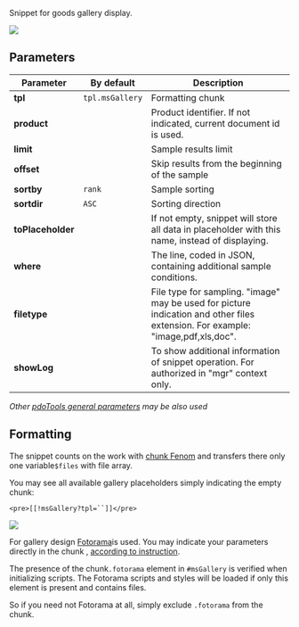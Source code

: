 Snippet for goods gallery display.

[![](https://file.modx.pro/files/7/0/7/70795a067dcbc05e6cd13448ce196381s.jpg)](https://file.modx.pro/files/7/0/7/70795a067dcbc05e6cd13448ce196381.png)

## Parameters

Parameter         | By default    | Description
------------------|---------------|--------------------------------------------------------------------------------------------------------------------------------
**tpl**           | `tpl.msGallery` | Formatting chunk
**product**       |               | Product identifier. If not indicated, current document id is used.
**limit**         |               | Sample results limit
**offset**        |               | Skip results from the beginning of the sample
**sortby**        | `rank`          | Sample sorting
**sortdir**       | `ASC`           | Sorting direction
**toPlaceholder** |               | If not empty, snippet will store all data in placeholder with this name, instead of displaying.
**where**         |               | The line, coded in JSON,  containing additional sample conditions.
**filetype**      |               | File type for sampling. "image" may be used for picture indication and other files extension. For example: "image,pdf,xls,doc".
**showLog**       |               | To show additional information of snippet operation. For authorized in "mgr" context only.

*Other [pdoTools general parameters][1] may be also used*

## Formatting

The snippet counts on the work with [chunk Fenom][2] and transfers there only one variable`$files` with file array.

You may see all available gallery placeholders simply indicating the empty chunk:

```modx
<pre>[[!msGallery?tpl=``]]</pre>
```

[![](https://file.modx.pro/files/0/b/a/0babb052b84702f8ca9a9f32eda62312s.jpg)](https://file.modx.pro/files/0/b/a/0babb052b84702f8ca9a9f32eda62312.png)

For gallery design [Fotorama][3]is used.
You may indicate your parameters directly in the chunk , [according to instruction][4].

The presence of the  chunk`.fotorama` element in `#msGallery` is verified when initializing scripts.
The Fotorama scripts and styles will be loaded if only this element is present and contains files.

So if you need not Fotorama at all, simply exclude `.fotorama` from the  chunk.

[1]: /en/components/01_pdoTools/04_General_parameters.md
[2]: /en/components/01_pdoTools/03_Parser.md
[3]: http://fotorama.io/
[4]: http://fotorama.io/customize/options/
